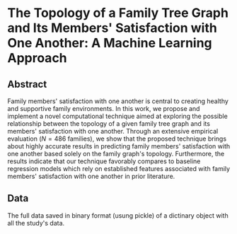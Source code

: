# The Topology of a Family Tree Graph and Its Members' Satisfaction with One Another: A Machine Learning Approach

## Abstract
Family members' satisfaction with one another is central to creating healthy and supportive family environments. In this work, we propose and implement a novel computational technique aimed at exploring the possible relationship between the topology of a given family tree graph and its members' satisfaction with one another. Through an extensive empirical evaluation ($N=486$ families), we show that the proposed technique brings about highly accurate results in predicting family members' satisfaction with one another based solely on the family graph's topology. Furthermore, the results indicate that our technique favorably compares to baseline regression models which rely on established features associated with family members' satisfaction with one another in prior literature.

## Data
The full data saved in binary format (usung pickle) of a dictinary object with all the study's data.
